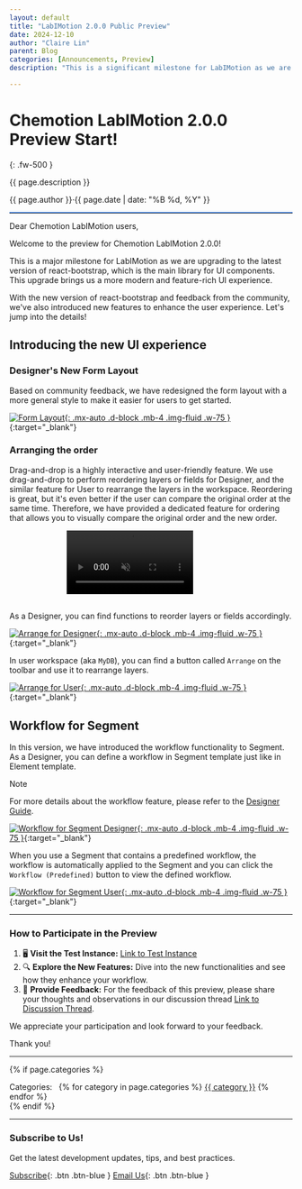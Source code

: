 ```yaml
---
layout: default
title: "LabIMotion 2.0.0 Public Preview"
date: 2024-12-10
author: "Claire Lin"
parent: Blog
categories: [Announcements, Preview]
description: "This is a significant milestone for LabIMotion as we are upgrading to the latest version of react-bootstrap, the main library for UI components. We have also introduced new features to enhance the user experience."

---
```


# Chemotion LabIMotion 2.0.0 Preview Start!
{: .fw-500 }

<span class="fs-3">{{ page.description }}<span>

<span class="fw-500">{{ page.author }}</span><span class="mx-2 fw-500">·</span><time datetime="{{ page.date | date_to_xmlschema }}">{{ page.date | date: "%B %d, %Y" }}</time>

<hr style="border-top: 1px solid #0d6efd;">

Dear Chemotion LabIMotion users,

Welcome to the preview for Chemotion LabIMotion 2.0.0!

This is a major milestone for LabIMotion as we are upgrading to the latest version of react-bootstrap, which is the main library for UI components. This upgrade brings us a more modern and feature-rich UI experience.

With the new version of react-bootstrap and feedback from the community, we've also introduced new features to enhance the user experience. Let's jump into the details!

## Introducing the new UI experience

### Designer's New Form Layout

Based on community feedback, we have redesigned the form layout with a more general style to make it easier for users to get started.

[![Form Layout](/assets/images/posts/2024-12-03-announcing-labimotion-2-0-0-preview/form-layout.png){: .mx-auto .d-block .mb-4 .img-fluid .w-75 }](/assets/images/posts/2024-12-03-announcing-labimotion-2-0-0-preview/form-layout.png){:target="_blank"}

### Arranging the order

Drag-and-drop is a highly interactive and user-friendly feature. We use drag-and-drop to perform reordering layers or fields for Designer, and the similar feature for User to rearrange the layers in the workspace. Reordering is great, but it's even better if the user can compare the original order at the same time. Therefore, we have provided a dedicated feature for ordering that allows you to visually compare the original order and the new order.

<div style="display: flex; justify-content: center;">
  <a href="/assets/images/posts/2024-12-03-announcing-labimotion-2-0-0-preview/arrange-layers.mp4" target="_blank" style="display: block;">
    <video width="75%" controls autoplay loop muted>
      <source src="/assets/images/posts/2024-12-03-announcing-labimotion-2-0-0-preview/arrange-layers.mp4" type="video/mp4">
      Your browser does not support the video tag.
    </video>
  </a>
</div>

<br>

As a Designer, you can find functions to reorder layers or fields accordingly.

[![Arrange for Designer](/assets/images/posts/2024-12-03-announcing-labimotion-2-0-0-preview/arrange-for-designer.png){: .mx-auto .d-block .mb-4 .img-fluid .w-75 }](/assets/images/posts/2024-12-03-announcing-labimotion-2-0-0-preview/arrange-for-designer.png){:target="_blank"}


In user workspace (aka `MyDB`), you can find a button called `Arrange` on the toolbar and use it to rearrange layers.


[![Arrange for User](/assets/images/posts/2024-12-03-announcing-labimotion-2-0-0-preview/arrange-for-user.png){: .mx-auto .d-block .mb-4 .img-fluid .w-75 }](/assets/images/posts/2024-12-03-announcing-labimotion-2-0-0-preview/arrange-for-user.png){:target="_blank"}

## Workflow for Segment

In this version, we have introduced the workflow functionality to Segment. As a Designer, you can define a workflow in Segment template just like in Element template.

> [!NOTE]
> For more details about the workflow feature, please refer to the [Designer Guide](https://www.chemotion.net/docs/labimotion/guides/designer/workflow).

[![Workflow for Segment Designer](/assets/images/posts/2024-12-03-announcing-labimotion-2-0-0-preview/workflow-segment-designer.png){: .mx-auto .d-block .mb-4 .img-fluid .w-75 }](/assets/images/posts/2024-12-03-announcing-labimotion-2-0-0-preview/workflow-segment-designer.png){:target="_blank"}

When you use a Segment that contains a predefined workflow, the workflow is automatically applied to the Segment and you can click the `Workflow (Predefined)` button to view the defined workflow.

[![Workflow for Segment User](/assets/images/posts/2024-12-03-announcing-labimotion-2-0-0-preview/workflow-segment-user.png){: .mx-auto .d-block .mb-4 .img-fluid .w-75 }](/assets/images/posts/2024-12-03-announcing-labimotion-2-0-0-preview/workflow-segment-user.png){:target="_blank"}

---

### How to Participate in the Preview

1. 🖥️ **Visit the Test Instance:** [Link to Test Instance](https://labimotion-stage.ibcs.kit.edu/home)
2. 🔍 **Explore the New Features:** Dive into the new functionalities and see how they enhance your workflow.
3. 💬 **Provide Feedback:** For the feedback of this preview, please share your thoughts and observations in our discussion thread [Link to Discussion Thread](https://github.com/LabIMotion/labimotion/discussions/38).

We appreciate your participation and look forward to your feedback.

Thank you!

---

{% if page.categories %}
  <div class="post-categories mt-6">
    Categories:&nbsp;&nbsp;
    {% for category in page.categories %}
      <a href="/blog/categories#{{ category | slugify }}" class="category-tag">{{ category }}</a>
    {% endfor %}
  </div>
{% endif %}

---

### Subscribe to Us!

Get the latest development updates, tips, and best practices.

[<i class="bi bi-newspaper"></i> Subscribe](https://www.lists.kit.edu/sympa/subscribe/labimotion-users){: .btn .btn-blue }
[<i class="bi bi-envelope-at"></i> Email Us](mailto:chemotion-labimotion@lists.kit.edu){: .btn .btn-blue }
